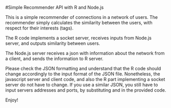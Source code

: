 #Simple Recommender API with R and Node.js

This is a simple recommender of connections in a network of users. The recommender simply calculates the similarity between the users, with respect for their interests (tags).

The R code implements a socket server, receives inputs from Node.js server, and outputs similarity between users.

The Node.js server receives a json with information about the network from a client, and sends the information to R server.

Please check the JSON formatting and understand that the R code should change accordingly to the input format of the JSON file. Nonetheless, the javascript server and client code, and also the R part implementing a socket server do not have to change. If you use a similar JSON, you still have to input servers addresses and ports, by substituting <server address> and <server port> in the provided code.

Enjoy!

